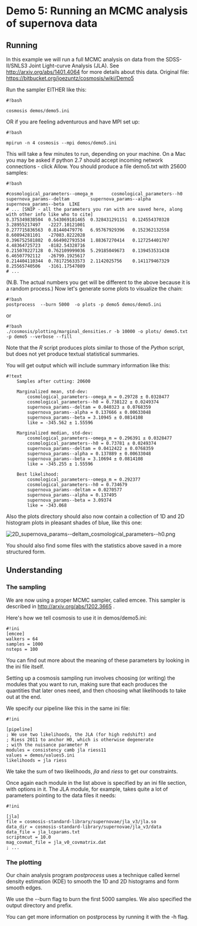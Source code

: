 # Demo 5:  Running an MCMC analysis of supernova data #

## Running ##

In this example we will run a full MCMC analysis on data from the SDSS-II/SNLS3 Joint Light-curve Analysis (JLA).  See http://arxiv.org/abs/1401.4064 for more details about this data.
Original file: https://bitbucket.org/joezuntz/cosmosis/wiki/Demo5

Run the sampler EITHER like this:


```
#!bash

cosmosis demos/demo5.ini
```

OR if you are feeling adventurous and have MPI set up:
```
#!bash

mpirun -n 4 cosmosis --mpi demos/demo5.ini
```



This will take a few minutes to run, depending on your machine. On a Mac you may be asked if python 2.7 should accept incoming network connections - click Allow. You should produce a file demo5.txt with 25600 samples:

```
#!bash

#cosmological_parameters--omega_m       cosmological_parameters--h0     supernova_params--deltam        supernova_params--alpha supernova_params--beta  LIKE
# ... [SNIP - all the parameters you ran with are saved here, along with other info like who to cite]
0.375349838504  0.543069181465  0.328431291151  0.124554370328  3.28955217497   -2227.10121001
0.277715836563  0.81440479776   6.95767929396   0.152362132558  8.60894281101   -27083.8222028
0.396752581802  0.664902793534  1.88367270414   0.127254401707  4.48364725723   -8182.54328716
0.215070227128  0.762109999036  5.29185049673   0.139453531438  6.46507792112   -26799.1925617
0.214404110344  0.781725633573  2.1142025756    0.141179467329  8.25565740506   -3161.17547089
# ...

```

(N.B. The actual numbers you get will be different to the above because it is a random process.) Now let's generate some plots to visualize the chain:

```
#!bash
postprocess  --burn 5000  -o plots -p demo5 demos/demo5.ini

```
or
```
#!bash
./cosmosis/plotting/marginal_densities.r -b 10000 -o plots/ demo5.txt -p demo5 --verbose --fill
```

Note that the _R_ script produces plots similar to those of the _Python_ script, but does not yet produce textual statistical summaries.

You will get output which will include summary information like this:

```
#!text
    Samples after cutting: 20600

    Marginalized mean, std-dev:
        cosmological_parameters--omega_m = 0.29728 ± 0.0328477
        cosmological_parameters--h0 = 0.738122 ± 0.0249374
        supernova_params--deltam = 0.040323 ± 0.0768359
        supernova_params--alpha = 0.137666 ± 0.00633048
        supernova_params--beta = 3.10945 ± 0.0814108
        like = -345.562 ± 1.55596

    Marginalized median, std-dev:
        cosmological_parameters--omega_m = 0.296391 ± 0.0328477
        cosmological_parameters--h0 = 0.73781 ± 0.0249374
        supernova_params--deltam = 0.0412422 ± 0.0768359
        supernova_params--alpha = 0.137889 ± 0.00633048
        supernova_params--beta = 3.10694 ± 0.0814108
        like = -345.255 ± 1.55596

    Best likelihood:
        cosmological_parameters--omega_m = 0.292377
        cosmological_parameters--h0 = 0.734679
        supernova_params--deltam = 0.0270577
        supernova_params--alpha = 0.137495
        supernova_params--beta = 3.09374
        like = -343.068
```

Also the plots directory should also now contain a collection of 1D and 2D histogram plots in pleasant shades of blue, like this one:

![2D_supernova_params--deltam_cosmological_parameters--h0.png](https://bitbucket.org/repo/KdA86K/images/2269836943-2D_supernova_params--deltam_cosmological_parameters--h0.png)

You should also find some files with the statistics above saved in a more structured form.


## Understanding ##

### The sampling ###


We are now using a proper MCMC sampler, called emcee.  This sampler is described in http://arxiv.org/abs/1202.3665 .    

Here's how we tell cosmosis to use it in demos/demo5.ini:

```
#!ini
[emcee]
walkers = 64
samples = 1000
nsteps = 100

```
You can find out more about the meaning of these parameters by looking in the ini file itself.


Setting up a cosmosis sampling run involves choosing (or writing) the modules that you want to run, making sure that each produces the quantities that later ones need, and then choosing what likelihoods to take out at the end.

We specify our pipeline like this in the same ini file:

```
#!ini

[pipeline]
; We use two likelihoods, the JLA (for high redshift) and
; Riess 2011 to anchor H0, which is otherwise degenerate
; with the nuisance parameter M
modules = consistency camb jla riess11
values = demos/values5.ini
likelihoods = jla riess

```
We take the sum of two likelihoods, *jla* and *riess* to get our constraints.

Once again each module in the list above is specified by an ini file section, with options in it.  The JLA module, for example, takes quite a lot of parameters pointing to the data files it needs:

```
#!ini

[jla]
file = cosmosis-standard-library/supernovae/jla_v3/jla.so
data_dir = cosmosis-standard-library/supernovae/jla_v3/data
data_file = jla_lcparams.txt
scriptmcut = 10.0
mag_covmat_file = jla_v0_covmatrix.dat
; ...
```



### The plotting ###

Our chain analysis program *postprocess* uses a technique called kernel density estimation (KDE) to smooth the 1D and 2D histograms and form smooth edges.

We use the --burn flag to burn the first 5000 samples.  We also specified the output directory and prefix.

You can get more information on postprocess by running it with the -h flag.
